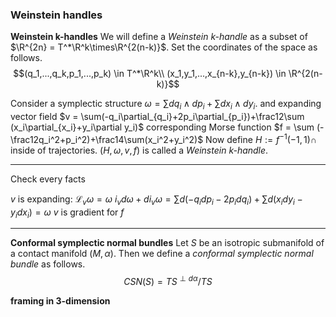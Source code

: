 ### Weinstein handles

**Weinstein k-handles**
We will define a *Weinstein k-handle* as a subset of $\R^{2n} = T^*\R^k\times\R^{2(n-k)}$. Set the coordinates of the space as follows.
$$(q_1,...,q_k,p_1,...,p_k) \in T^*\R^k\\
(x_1,y_1,...,x_{n-k},y_{n-k}) \in \R^{2(n-k)}$$

Consider a symplectic structure $\omega=\sum dq_i\wedge dp_i + \sum dx_i\wedge dy_i$.
and expanding vector field $v = \sum(-q_i\partial_{q_i}+2p_i\partial_{p_i})+\frac12\sum (x_i\partial_{x_i}+y_i\partial y_i)$
corresponding Morse function $f = \sum (-\frac12q_i^2+p_i^2)+\frac14\sum(x_i^2+y_i^2)$
Now define $H := f^{-1}(-1,1) \cap$ inside of trajectories.
$(H,\omega,v,f)$ is called a *Weinstein k-handle*.

---
Check every facts

$v$ is expanding: $\mathcal{L}_v\omega = \omega$
$i_vd\omega + di_v\omega = \sum d(-q_idp_i-2p_idq_i)+\sum d(x_idy_i-y_idx_i)=\omega$
$v$ is gradient for $f$

---

**Conformal symplectic normal bundles**
Let $S$ be an isotropic submanifold of a contact manifold $(M,\alpha)$.  Then we define a *conformal symplectic normal bundle* as follows.
$$CSN(S) = TS^{\perp d\alpha}/TS$$

**framing in 3-dimension**
<!--stackedit_data:
eyJoaXN0b3J5IjpbLTEyMjgzMDgzMDksMzA2OTA4NTk3LC04OT
kxODY3NywxODc3NzI0NDcyLDUyMTk3NjMxOSwyMDM2NTU5Nywx
MTI5NDEzNDI3LC0yMTQ0MDM4MDY0LC0xNDIwNTIxMjE2XX0=
-->